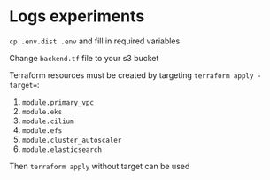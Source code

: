 # Logs experiments

`cp .env.dist .env` and fill in required variables

Change `backend.tf` file to your s3 bucket

Terraform resources must be created by targeting `terraform apply -target=`:
1. `module.primary_vpc`
2. `module.eks`
3. `module.cilium`
4. `module.efs`
5. `module.cluster_autoscaler`
6. `module.elasticsearch`

Then `terraform apply` without target can be used
